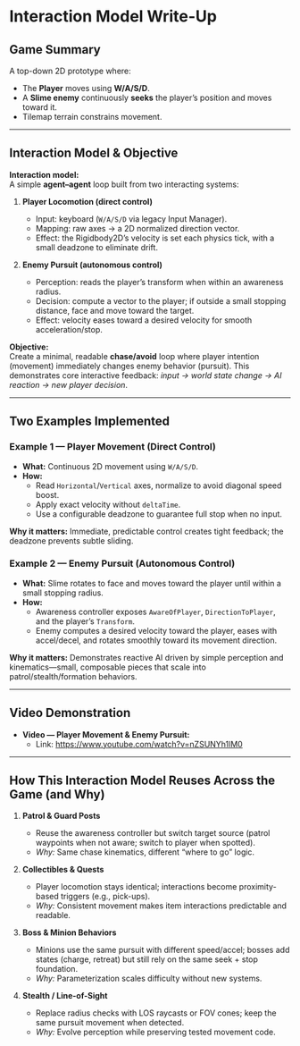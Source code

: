 # Interaction Model Write-Up

## Game Summary
A top-down 2D prototype where:
- The **Player** moves using **W/A/S/D**.
- A **Slime enemy** continuously **seeks** the player’s position and moves toward it.
- Tilemap terrain constrains movement.

---

## Interaction Model & Objective

**Interaction model:**  
A simple **agent–agent** loop built from two interacting systems:

1. **Player Locomotion (direct control)**  
   - Input: keyboard (`W/A/S/D` via legacy Input Manager).
   - Mapping: raw axes → a 2D normalized direction vector.  
   - Effect: the Rigidbody2D’s velocity is set each physics tick, with a small deadzone to eliminate drift.

2. **Enemy Pursuit (autonomous control)**  
   - Perception: reads the player’s transform when within an awareness radius.
   - Decision: compute a vector to the player; if outside a small stopping distance, face and move toward the target.
   - Effect: velocity eases toward a desired velocity for smooth acceleration/stop.

**Objective:**  
Create a minimal, readable **chase/avoid** loop where player intention (movement) immediately changes enemy behavior (pursuit). This demonstrates core interactive feedback: *input → world state change → AI reaction → new player decision*.

---

## Two Examples Implemented

### Example 1 — Player Movement (Direct Control)
- **What:** Continuous 2D movement using `W/A/S/D`.
- **How:**  
  - Read `Horizontal`/`Vertical` axes, normalize to avoid diagonal speed boost.  
  - Apply exact velocity without `deltaTime`.  
  - Use a configurable deadzone to guarantee full stop when no input.

**Why it matters:** Immediate, predictable control creates tight feedback; the deadzone prevents subtle sliding.

### Example 2 — Enemy Pursuit (Autonomous Control)
- **What:** Slime rotates to face and moves toward the player until within a small stopping radius.
- **How:**  
  - Awareness controller exposes `AwareOfPlayer`, `DirectionToPlayer`, and the player’s `Transform`.  
  - Enemy computes a desired velocity toward the player, eases with accel/decel, and rotates smoothly toward its movement direction.

**Why it matters:** Demonstrates reactive AI driven by simple perception and kinematics—small, composable pieces that scale into patrol/stealth/formation behaviors.

---

## Video Demonstration

- **Video — Player Movement & Enemy Pursuit:**  
  - Link: https://www.youtube.com/watch?v=nZSUNYh1lM0

---

## How This Interaction Model Reuses Across the Game (and Why)

1. **Patrol & Guard Posts**  
   - Reuse the awareness controller but switch target source (patrol waypoints when not aware; switch to player when spotted).  
   - *Why:* Same chase kinematics, different “where to go” logic.

2. **Collectibles & Quests**  
   - Player locomotion stays identical; interactions become proximity-based triggers (e.g., pick-ups).  
   - *Why:* Consistent movement makes item interactions predictable and readable.

3. **Boss & Minion Behaviors**  
   - Minions use the same pursuit with different speed/accel; bosses add states (charge, retreat) but still rely on the same seek + stop foundation.  
   - *Why:* Parameterization scales difficulty without new systems.

4. **Stealth / Line-of-Sight**  
   - Replace radius checks with LOS raycasts or FOV cones; keep the same pursuit movement when detected.  
   - *Why:* Evolve perception while preserving tested movement code.
